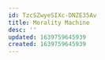 ```yaml
---
id: TzcSZwyeSIXc-DNZE35Av
title: Morality Machine
desc: ''
updated: 1639759645939
created: 1639759645939
---
```


